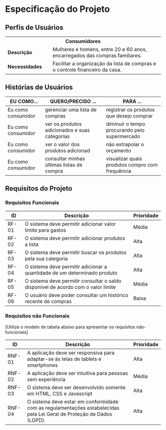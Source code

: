 # Especificação do Projeto

## Perfis de Usuários

<table>
<tbody>
<tr align=center>
<th colspan="2">Consumidores </th>
</tr>
<tr>
<td width="150px"><b>Descrição</b></td>
<td width="600px">Mulheres e homens, entre 20 e 60 anos, encarregados das compras familiares.</td>
</tr>
<tr>
<td><b>Necessidades</b></td>
<td>Facilitar a organização da lista de compras e o controle financeiro da casa.</td>
</tr>
</tbody>
</table>


## Histórias de Usuários

|EU COMO...          |           QUERO/PRECISO ...                  |             PARA ...             |
|--------------------|----------------------------------------------|----------------------------------|
| Eu como consumidor | gerenciar uma lista de compras               | registrar os produtos que desejo comprar                                  |
| Eu como consumidor |ver os produtos adicionados e suas categorias | diminuir o tempo procurando pelo supermercado                             |
| Eu como consumidor | ver o valor dos produtos adicionad           | não extrapolar o orçamento                                                |
| Eu como consumidor | consultar minhas últimas listas de compra    |visualizar quais produtos compro com frequência                            |

## Requisitos do Projeto

### Requisitos Funcionais

|ID    | Descrição                | Prioridade |
|-------|---------------------------------|----|
| RF-01 | O sistema deve permitir adicionar valor limite para gastos  | Média | 
| RF-02 | O sistema deve permitir adicionar produtos a lista                    | Alta   |
| RF-03 | O sistema deve permitir buscar os produtos pela sua categoria                 | Alta   |
| RF-04 | O sistema deve permitir adicionar a quantidade de um determinado produto                    | Alta |
| RF-05 | O sistema deve permitir consultar o saldo disponível de acordo com o valor limite                    | Média |
| RF-06 | O usuário deve poder consultar um histórico recente de compras             | Baixa   |

### Requisitos não Funcionais

[Utilize o modelo de tabela abaixo para apresentar os requisitos não-funcionais]

|ID      | Descrição               |Prioridade |
|--------|-------------------------|----|
| RNF-01 |  A aplicação deve ser responsiva para adaptar-se às telas de tablets e smartphones                   | Alta   | 
| RNF-02 |  A aplicação deve ser intuitiva para pessoas sem experiência             | Média   | 
| RNF-03 |  O sistema deve ser desenvolvido somente em HTML, CSS e Javascript                        |  Alta      |
| RNF-04 |  O sistema deve estar em conformidade com as regulamentações estabelecidas pela Lei Geral de Proteção de Dados (LGPD).                        |  Alta      |


